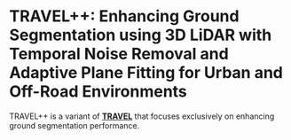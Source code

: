 # TRAVEL++: Enhancing Ground Segmentation using 3D LiDAR with Temporal Noise Removal and Adaptive Plane Fitting for Urban and Off-Road Environments
TRAVEL++ is a variant of [**TRAVEL**](https://github.com/yourusername/TRAVEL) that focuses exclusively on enhancing ground segmentation performance.  
